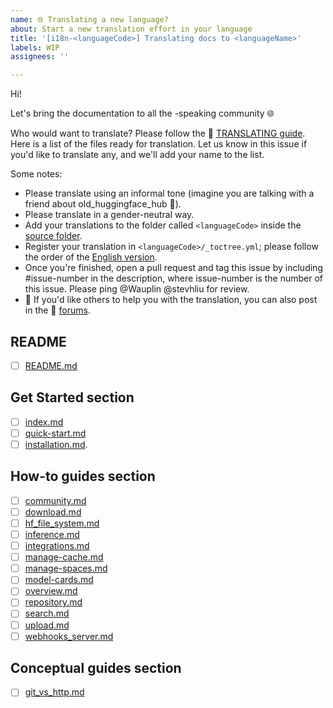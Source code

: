 ```yaml
---
name: 🌐 Translating a new language?
about: Start a new translation effort in your language
title: '[i18n-<languageCode>] Translating docs to <languageName>'
labels: WIP
assignees: ''

---
```


<!--
Note: Please search to see if an issue already exists for the language you are trying to translate.
-->

Hi!

Let's bring the documentation to all the <languageName>-speaking community 🌐

Who would want to translate? Please follow the 🤗 [TRANSLATING guide](https://github.com/huggingface/old_huggingface_hub/blob/main/docs/TRANSLATING.md). Here is a list of the files ready for translation. Let us know in this issue if you'd like to translate any, and we'll add your name to the list.

Some notes:

* Please translate using an informal tone (imagine you are talking with a friend about old_huggingface_hub 🤗).
* Please translate in a gender-neutral way.
* Add your translations to the folder called `<languageCode>` inside the [source folder](https://github.com/huggingface/old_huggingface_hub/tree/main/docs/source).
* Register your translation in `<languageCode>/_toctree.yml`; please follow the order of the [English version](https://github.com/huggingface/old_huggingface_hub/blob/main/docs/source/en/_toctree.yml).
* Once you're finished, open a pull request and tag this issue by including #issue-number in the description, where issue-number is the number of this issue. Please ping @Wauplin @stevhliu for review.
* 🙋 If you'd like others to help you with the translation, you can also post in the 🤗 [forums](https://discuss.huggingface.co/).

## README

- [ ] [README.md](https://github.com/huggingface/old_huggingface_hub/blob/main/README.md)

## Get Started section

- [ ] [index.md](https://github.com/huggingface/old_huggingface_hub/blob/main/docs/source/en/index.md)
- [ ] [quick-start.md](https://github.com/huggingface/old_huggingface_hub/blob/main/docs/source/en/quick-start.md)
- [ ] [installation.md](https://github.com/huggingface/old_huggingface_hub/blob/main/docs/source/en/installation.md).

## How-to guides section
- [ ]  [community.md](https://github.com/huggingface/old_huggingface_hub/blob/main/docs/source/en/guides/community.md)
- [ ]  [download.md](https://github.com/huggingface/old_huggingface_hub/blob/master/docs/source/guides/download.md)
- [ ]  [hf_file_system.md](https://github.com/huggingface/old_huggingface_hub/blob/main/docs/source/en/guides/hf_file_system.md)
- [ ]  [inference.md](https://github.com/huggingface/old_huggingface_hub/blob/main/docs/source/en/guides/inference.md)
- [ ]  [integrations.md](https://github.com/huggingface/old_huggingface_hub/blob/main/docs/source/en/guides/integrations.md)
- [ ]  [manage-cache.md](https://github.com/huggingface/old_huggingface_hub/blob/main/docs/source/en/guides/manage-cache.md)
- [ ]  [manage-spaces.md](https://github.com/huggingface/old_huggingface_hub/blob/main/docs/source/en/guides/manage-spaces.md)
- [ ]  [model-cards.md](https://github.com/huggingface/old_huggingface_hub/blob/main/docs/source/en/guides/model-cards.md)
- [ ]  [overview.md](https://github.com/huggingface/old_huggingface_hub/blob/main/docs/source/en/guides/overview.md)
- [ ]  [repository.md](https://github.com/huggingface/old_huggingface_hub/blob/main/docs/source/en/guides/repository.md)
- [ ]  [search.md](https://github.com/huggingface/old_huggingface_hub/blob/main/docs/source/en/guides/search.md)
- [ ]  [upload.md](https://github.com/huggingface/old_huggingface_hub/blob/main/docs/source/en/guides/upload.md)
- [ ]  [webhooks_server.md](https://github.com/huggingface/old_huggingface_hub/blob/main/docs/source/en/guides/webhooks_server.md)

## Conceptual guides section
- [ ]  [git_vs_http.md](https://github.com/huggingface/old_huggingface_hub/blob/main/docs/source/en/concepts/git_vs_http.md)

<!--
Keep on adding more as you go 🔥
-->
